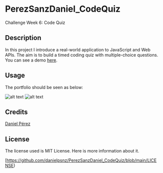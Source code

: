 # PerezSanzDaniel_CodeQuiz

Challenge Week 6: Code Quiz

## Description 

In this project I introduce a real-world application to JavaScript and Web APIs. The aim is to build a timed coding quiz with multiple-choice questions. You can see a demo [here](https://danielpsnz.github.io/PerezSanzDaniel_CodeQuiz/).

## Usage 

The portfolio should be seen as below: 

![alt text]()
![alt text]()


## Credits

[Daniel Pérez](https://github.com/danielpsnz)


## License

The license used is MIT License. Here is more information about it. 

[https://github.com/danielpsnz/PerezSanzDaniel_CodeQuiz/blob/main/LICENSE)

